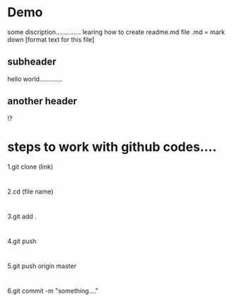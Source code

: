 # Demo
some discription.............. 
learing how to create readme.md file 
.md = mark down [format text for this file]

## subheader
hello world.............
## another header
!?
# steps to work with github codes....
1.git clone (link)
#
2.cd (file name)
#
3.git add .
#
4.git push
#
5.git push origin master
#
6.git commit -m "something...."
